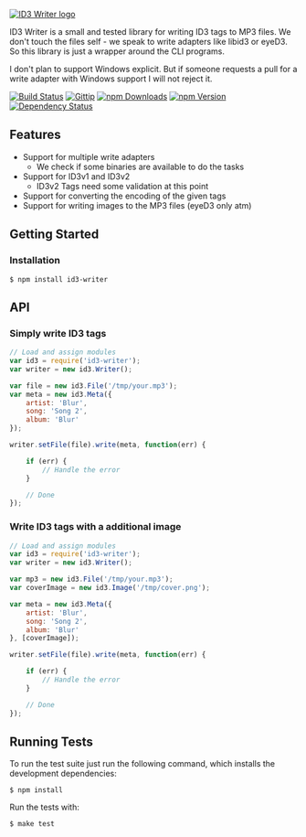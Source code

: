 [![ID3 Writer logo](https://github.com/Jack12816/id3-writer/logo.png)]()

ID3 Writer is a small and tested library for writing ID3 tags to MP3
files. We don't touch the files self - we speak to write adapters like
libid3 or eyeD3. So this library is just a wrapper around the CLI programs.

I don't plan to support Windows explicit. But if someone requests a pull
for a write adapter with Windows support I will not reject it.

[![Build Status](http://img.shields.io/travis/Jack12816/id3-writer.svg)](http://travis-ci.org/Jack12816/id3-writer)
[![Gittip](http://img.shields.io/gittip/Jack12816.png)](https://www.gittip.com/Jack12816/)
[![npm Downloads](http://img.shields.io/npm/dm/id3-writer.svg)](https://www.npmjs.org/package/id3-writer)
[![npm Version](http://img.shields.io/npm/v/id3-writer.svg)](https://www.npmjs.org/package/id3-writer)
[![Dependency Status](https://david-dm.org/jack12816/id3-writer.png)](https://david-dm.org/jack12816/id3-writer)

## Features

* Support for multiple write adapters
    * We check if some binaries are available to do the tasks
* Support for ID3v1 and ID3v2
    * ID3v2 Tags need some validation at this point
* Support for converting the encoding of the given tags
* Support for writing images to the MP3 files (eyeD3 only atm)

## Getting Started

### Installation

    $ npm install id3-writer

## API

### Simply write ID3 tags

```js
// Load and assign modules
var id3 = require('id3-writer');
var writer = new id3.Writer();

var file = new id3.File('/tmp/your.mp3');
var meta = new id3.Meta({
    artist: 'Blur',
    song: 'Song 2',
    album: 'Blur'
});

writer.setFile(file).write(meta, function(err) {

    if (err) {
        // Handle the error
    }

    // Done
});
```

### Write ID3 tags with a additional image

```js
// Load and assign modules
var id3 = require('id3-writer');
var writer = new id3.Writer();

var mp3 = new id3.File('/tmp/your.mp3');
var coverImage = new id3.Image('/tmp/cover.png');

var meta = new id3.Meta({
    artist: 'Blur',
    song: 'Song 2',
    album: 'Blur'
}, [coverImage]);

writer.setFile(file).write(meta, function(err) {

    if (err) {
        // Handle the error
    }

    // Done
});
```

## Running Tests

To run the test suite just run the following command, which installs the
development dependencies:

    $ npm install

Run the tests with:

    $ make test

